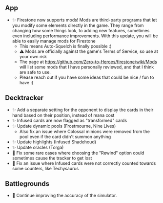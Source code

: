 ## App

- ✨ Firestone now supports mods! Mods are third-party programs that let you modify some elements directly in the game. They range from changing how some things look, to adding new features, sometimes even including performance improvements. With this update, you will be able to easily manage mods for Firestone
    - This means Auto-Squelch is finally possible :)
    - ⚠ Mods are officially against the game's Terms of Service, so use at your own risk
    - The page at https://github.com/Zero-to-Heroes/firestone/wiki/Mods will list some mods that I have personally reviewed, and that I think are safe to use.
    - Please reach out if you have some ideas that could be nice / fun to have :)

## Decktracker

- ✨ Add a separate setting for the opponent to display the cards in their hand based on their position, instead of mana cost
- ✨ Infused cards are now flagged as "transformed" cards
- ✨ Update dynamic pools (Frostmourne, Nine Lives)
    - Also fix an issue where Colossal minions were removed from the pool even if the card didn't summon anything
- ✨ Update highlights (Infused Shadehoud)
- ✨ Update oracles (Torga)
- 🐞 Fix some rare cases where choosing the "Rewind" option could sometimes cause the tracker to get lost
- 🐞 Fix an issue where Infused cards were not correctly counted towards some counters, like Techysaurus

## Battlegrounds

- 🐞 Continue improving the accuracy of the simulator.
